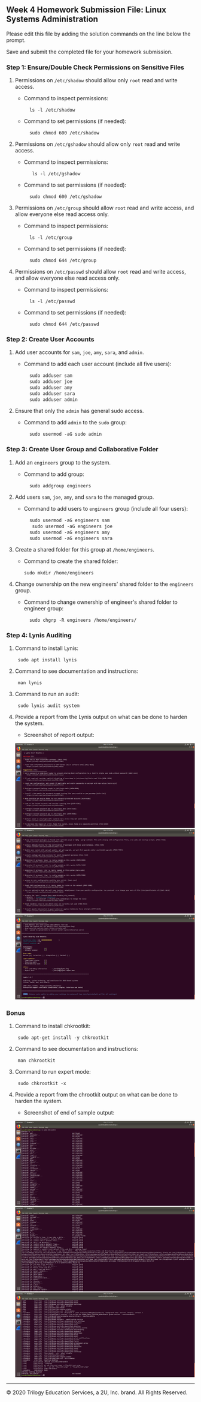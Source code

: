## Week 4 Homework Submission File: Linux Systems Administration

Please edit this file by adding the solution commands on the line below the prompt.

Save and submit the completed file for your homework submission.


### Step 1: Ensure/Double Check Permissions on Sensitive Files

1. Permissions on `/etc/shadow` should allow only `root` read and write access.

    - Command to inspect permissions:

            ls -l /etc/shadow

    - Command to set permissions (if needed):

            sudo chmod 600 /etc/shadow

2. Permissions on `/etc/gshadow` should allow only `root` read and write access.

    - Command to inspect permissions:

             ls -l /etc/gshadow

    - Command to set permissions (if needed):

            sudo chmod 600 /etc/gshadow

3. Permissions on `/etc/group` should allow `root` read and write access, and allow everyone else read access only.

    - Command to inspect permissions:

            ls -l /etc/group
    - Command to set permissions (if needed):

            sudo chmod 644 /etc/group
4. Permissions on `/etc/passwd` should allow `root` read and write access, and allow everyone else read access only.

    - Command to inspect permissions:

            ls -l /etc/passwd

    - Command to set permissions (if needed):

            sudo chmod 644 /etc/passwd

### Step 2: Create User Accounts

1. Add user accounts for `sam`, `joe`, `amy`, `sara`, and `admin`.

    - Command to add each user account (include all five users):

            sudo adduser sam
            sudo adduser joe
            sudo adduser amy
            sudo adduser sara
            sudo adduser admin


2. Ensure that only the `admin` has general sudo access.

    - Command to add `admin` to the `sudo` group:

            sudo usermod -aG sudo admin



### Step 3: Create User Group and Collaborative Folder

1. Add an `engineers` group to the system.

    - Command to add group:

            sudo addgroup engineers 

2. Add users `sam`, `joe`, `amy`, and `sara` to the managed group.

    - Command to add users to `engineers` group (include all four users):
    
            sudo usermod -aG engineers sam
             sudo usermod -aG engineers joe
            sudo usermod -aG engineers amy
            sudo usermod -aG engineers sara


3. Create a shared folder for this group at `/home/engineers`.

    - Command to create the shared folder:

          sudo mkdir /home/engineers

4. Change ownership on the new engineers' shared folder to the `engineers` group.

    - Command to change ownership of engineer's shared folder to engineer group:

            sudo chgrp -R engineers /home/engineers/

### Step 4: Lynis Auditing

1. Command to install Lynis:

        sudo apt install lynis

2. Command to see documentation and instructions:

        man lynis

3. Command to run an audit:

        sudo lynis audit system 

4. Provide a report from the Lynis output on what can be done to harden the system.

    - Screenshot of report output:

    ![Virtual_OverWatch_lynis_part1.png](image\VirtualBox_OverWatch_lynis_part1.png)
    ![Virtual_OverWatch_lynis_part2.png](image\VirtualBox_OverWatch_lynis_part2.png)
    ![Virtual_OverWatch_lynis_part3.png](image\VirtualBox_OverWatch_lynis_part3.png)


### Bonus
1. Command to install chkrootkit:

        sudo apt-get install -y chkrootkit 

2. Command to see documentation and instructions:

        man chkrootkit

3. Command to run expert mode:

        sudo chkrootkit -x 


4. Provide a report from the chrootkit output on what can be done to harden the system.
    - Screenshot of end of sample output:

    ![Virtual_OverWatch_chkrootkit_part1.png](image\VirtualBox_OverWatch_chkrootkit_part1.png)
    ![Virtual_OverWatch_chkrootkit_part2.png](image\VirtualBox_OverWatch_chkrootkit_part2.png)
    ![Virtual_OverWatch_chkrootkit_part3.png](image\VirtualBox_OverWatch_chkrootkit_part3.png)
---
© 2020 Trilogy Education Services, a 2U, Inc. brand. All Rights Reserved.
